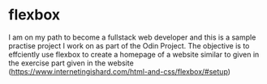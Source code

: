 # flexbox
I am on my path to become a fullstack web developer and this is a sample practise project I work on as part of the Odin Project.
The objective is to effciently use flexbox to create a homepage of a website similar to given in the exercise part given in the website (https://www.internetingishard.com/html-and-css/flexbox/#setup)
